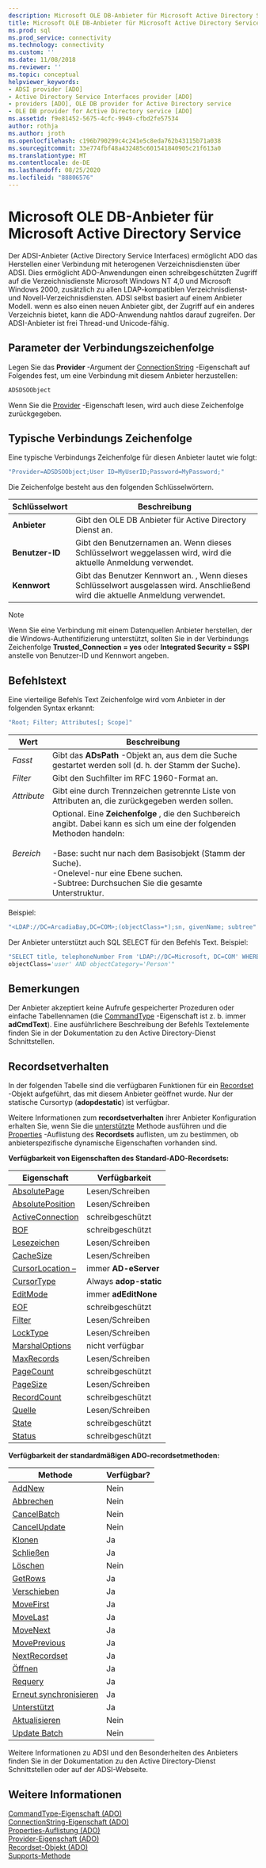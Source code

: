 ```yaml
---
description: Microsoft OLE DB-Anbieter für Microsoft Active Directory Service
title: Microsoft OLE DB-Anbieter für Microsoft Active Directory Service | Microsoft-Dokumentation
ms.prod: sql
ms.prod_service: connectivity
ms.technology: connectivity
ms.custom: ''
ms.date: 11/08/2018
ms.reviewer: ''
ms.topic: conceptual
helpviewer_keywords:
- ADSI provider [ADO]
- Active Directory Service Interfaces provider [ADO]
- providers [ADO], OLE DB provider for Active Directory service
- OLE DB provider for Active Directory service [ADO]
ms.assetid: f9e81452-5675-4cfc-9949-cfbd2fe57534
author: rothja
ms.author: jroth
ms.openlocfilehash: c196b790299c4c241e5c8eda762b43115b71a038
ms.sourcegitcommit: 33e774fbf48a432485c601541840905c21f613a0
ms.translationtype: MT
ms.contentlocale: de-DE
ms.lasthandoff: 08/25/2020
ms.locfileid: "88806576"
---
```

# <a name="microsoft-ole-db-provider-for-microsoft-active-directory-service"></a>Microsoft OLE DB-Anbieter für Microsoft Active Directory Service
Der ADSI-Anbieter (Active Directory Service Interfaces) ermöglicht ADO das Herstellen einer Verbindung mit heterogenen Verzeichnisdiensten über ADSI. Dies ermöglicht ADO-Anwendungen einen schreibgeschützten Zugriff auf die Verzeichnisdienste Microsoft Windows NT 4,0 und Microsoft Windows 2000, zusätzlich zu allen LDAP-kompatiblen Verzeichnisdienst-und Novell-Verzeichnisdiensten. ADSI selbst basiert auf einem Anbieter Modell. wenn es also einen neuen Anbieter gibt, der Zugriff auf ein anderes Verzeichnis bietet, kann die ADO-Anwendung nahtlos darauf zugreifen. Der ADSI-Anbieter ist frei Thread-und Unicode-fähig.  
  
## <a name="connection-string-parameters"></a>Parameter der Verbindungszeichenfolge  
 Legen Sie das **Provider** -Argument der [ConnectionString](../../reference/ado-api/connectionstring-property-ado.md) -Eigenschaft auf Folgendes fest, um eine Verbindung mit diesem Anbieter herzustellen:  
  
```vb
ADSDSOObject  
```  
  
 Wenn Sie die [Provider](../../reference/ado-api/provider-property-ado.md) -Eigenschaft lesen, wird auch diese Zeichenfolge zurückgegeben.  
  
## <a name="typical-connection-string"></a>Typische Verbindungs Zeichenfolge  
 Eine typische Verbindungs Zeichenfolge für diesen Anbieter lautet wie folgt:  
  
```vb
"Provider=ADSDSOObject;User ID=MyUserID;Password=MyPassword;"  
```  
  
 Die Zeichenfolge besteht aus den folgenden Schlüsselwörtern.  
  
|Schlüsselwort|Beschreibung|  
|-------------|-----------------|  
|**Anbieter**|Gibt den OLE DB Anbieter für Active Directory Dienst an.|  
|**Benutzer-ID**|Gibt den Benutzernamen an. Wenn dieses Schlüsselwort weggelassen wird, wird die aktuelle Anmeldung verwendet.|  
|**Kennwort**|Gibt das Benutzer Kennwort an. , Wenn dieses Schlüsselwort ausgelassen wird. Anschließend wird die aktuelle Anmeldung verwendet.|  
  
> [!NOTE]
>  Wenn Sie eine Verbindung mit einem Datenquellen Anbieter herstellen, der die Windows-Authentifizierung unterstützt, sollten Sie in der Verbindungs Zeichenfolge **Trusted_Connection = yes** oder **Integrated Security = SSPI** anstelle von Benutzer-ID und Kennwort angeben.  
  
## <a name="command-text"></a>Befehlstext  
 Eine vierteilige Befehls Text Zeichenfolge wird vom Anbieter in der folgenden Syntax erkannt:  
  
```vb
"Root; Filter; Attributes[; Scope]"  
```  
  
|Wert|Beschreibung|  
|-----------|-----------------|  
|*Fasst*|Gibt das **ADsPath** -Objekt an, aus dem die Suche gestartet werden soll (d. h. der Stamm der Suche).|  
|*Filter*|Gibt den Suchfilter im RFC 1960-Format an.|  
|*Attribute*|Gibt eine durch Trennzeichen getrennte Liste von Attributen an, die zurückgegeben werden sollen.|  
|*Bereich*|Optional. Eine **Zeichenfolge** , die den Suchbereich angibt. Dabei kann es sich um eine der folgenden Methoden handeln:<br /><br /> -Base: sucht nur nach dem Basisobjekt (Stamm der Suche).<br />-Onelevel-nur eine Ebene suchen.<br />-Subtree: Durchsuchen Sie die gesamte Unterstruktur.|  
  
 Beispiel:  
  
```vb
"<LDAP://DC=ArcadiaBay,DC=COM>;(objectClass=*);sn, givenName; subtree"  
```  
  
 Der Anbieter unterstützt auch SQL SELECT für den Befehls Text. Beispiel:  
  
```vb
"SELECT title, telephoneNumber From 'LDAP://DC=Microsoft, DC=COM' WHERE   
objectClass='user' AND objectCategory='Person'"  
```  
  
## <a name="remarks"></a>Bemerkungen  
 Der Anbieter akzeptiert keine Aufrufe gespeicherter Prozeduren oder einfache Tabellennamen (die [CommandType](../../reference/ado-api/commandtype-property-ado.md) -Eigenschaft ist z. b. immer **adCmdText**). Eine ausführlichere Beschreibung der Befehls Textelemente finden Sie in der Dokumentation zu den Active Directory-Dienst Schnittstellen.  
  
## <a name="recordset-behavior"></a>Recordsetverhalten  
 In der folgenden Tabelle sind die verfügbaren Funktionen für ein [Recordset](../../reference/ado-api/recordset-object-ado.md) -Objekt aufgeführt, das mit diesem Anbieter geöffnet wurde. Nur der statische Cursortyp (**adopdestatic**) ist verfügbar.  
  
 Weitere Informationen zum **recordsetverhalten** ihrer Anbieter Konfiguration erhalten Sie, wenn Sie die [unterstützte](../../reference/ado-api/supports-method.md) Methode ausführen und die [Properties](../../reference/ado-api/properties-collection-ado.md) -Auflistung des **Recordsets** auflisten, um zu bestimmen, ob anbieterspezifische dynamische Eigenschaften vorhanden sind.  
  
 **Verfügbarkeit von Eigenschaften des Standard-ADO-Recordsets:**  
  
|Eigenschaft|Verfügbarkeit|  
|--------------|------------------|  
|[AbsolutePage](../../reference/ado-api/absolutepage-property-ado.md)|Lesen/Schreiben|  
|[AbsolutePosition](../../reference/ado-api/absoluteposition-property-ado.md)|Lesen/Schreiben|  
|[ActiveConnection](../../reference/ado-api/activeconnection-property-ado.md)|schreibgeschützt|  
|[BOF](../../reference/ado-api/bof-eof-properties-ado.md)|schreibgeschützt|  
|[Lesezeichen](../../reference/ado-api/bookmark-property-ado.md)|Lesen/Schreiben|  
|[CacheSize](../../reference/ado-api/cachesize-property-ado.md)|Lesen/Schreiben|  
|[CursorLocation –](../../reference/ado-api/cursorlocation-property-ado.md)|immer **AD-eServer**|  
|[CursorType](../../reference/ado-api/cursortype-property-ado.md)|Always **adop-static**|  
|[EditMode](../../reference/ado-api/editmode-property.md)|immer **adEditNone**|  
|[EOF](../../reference/ado-api/bof-eof-properties-ado.md)|schreibgeschützt|  
|[Filter](../../reference/ado-api/filter-property.md)|Lesen/Schreiben|  
|[LockType](../../reference/ado-api/locktype-property-ado.md)|Lesen/Schreiben|  
|[MarshalOptions](../../reference/ado-api/marshaloptions-property-ado.md)|nicht verfügbar|  
|[MaxRecords](../../reference/ado-api/maxrecords-property-ado.md)|Lesen/Schreiben|  
|[PageCount](../../reference/ado-api/pagecount-property-ado.md)|schreibgeschützt|  
|[PageSize](../../reference/ado-api/pagesize-property-ado.md)|Lesen/Schreiben|  
|[RecordCount](../../reference/ado-api/recordcount-property-ado.md)|schreibgeschützt|  
|[Quelle](../../reference/ado-api/source-property-ado-recordset.md)|Lesen/Schreiben|  
|[State](../../reference/ado-api/state-property-ado.md)|schreibgeschützt|  
|[Status](../../reference/ado-api/status-property-ado-recordset.md)|schreibgeschützt|  
  
 **Verfügbarkeit der standardmäßigen ADO-recordsetmethoden:**  
  
|Methode|Verfügbar?|  
|------------|----------------|  
|[AddNew](../../reference/ado-api/addnew-method-ado.md)|Nein|  
|[Abbrechen](../../reference/ado-api/cancel-method-ado.md)|Nein|  
|[CancelBatch](../../reference/ado-api/cancelbatch-method-ado.md)|Nein|  
|[CancelUpdate](../../reference/ado-api/cancelupdate-method-ado.md)|Nein|  
|[Klonen](../../reference/ado-api/clone-method-ado.md)|Ja|  
|[Schließen](../../reference/ado-api/close-method-ado.md)|Ja|  
|[Löschen](../../reference/ado-api/delete-method-ado-recordset.md)|Nein|  
|[GetRows](../../reference/ado-api/getrows-method-ado.md)|Ja|  
|[Verschieben](../../reference/ado-api/move-method-ado.md)|Ja|  
|[MoveFirst](../../reference/ado-api/movefirst-movelast-movenext-and-moveprevious-methods-ado.md)|Ja|  
|[MoveLast](../../reference/ado-api/movefirst-movelast-movenext-and-moveprevious-methods-ado.md)|Ja|  
|[MoveNext](../../reference/ado-api/movefirst-movelast-movenext-and-moveprevious-methods-ado.md)|Ja|  
|[MovePrevious](../../reference/ado-api/movefirst-movelast-movenext-and-moveprevious-methods-ado.md)|Ja|  
|[NextRecordset](../../reference/ado-api/nextrecordset-method-ado.md)|Ja|  
|[Öffnen](../../reference/ado-api/open-method-ado-recordset.md)|Ja|  
|[Requery](../../reference/ado-api/requery-method.md)|Ja|  
|[Erneut synchronisieren](../../reference/ado-api/resync-method.md)|Ja|  
|[Unterstützt](../../reference/ado-api/supports-method.md)|Ja|  
|[Aktualisieren](../../reference/ado-api/update-method.md)|Nein|  
|[Update Batch](../../reference/ado-api/updatebatch-method.md)|Nein|  
  
 Weitere Informationen zu ADSI und den Besonderheiten des Anbieters finden Sie in der Dokumentation zu den Active Directory-Dienst Schnittstellen oder auf der ADSI-Webseite.  
  
## <a name="see-also"></a>Weitere Informationen  
 [CommandType-Eigenschaft (ADO)](../../reference/ado-api/commandtype-property-ado.md)   
 [ConnectionString-Eigenschaft (ADO)](../../reference/ado-api/connectionstring-property-ado.md)   
 [Properties-Auflistung (ADO)](../../reference/ado-api/properties-collection-ado.md)   
 [Provider-Eigenschaft (ADO)](../../reference/ado-api/provider-property-ado.md)   
 [Recordset-Objekt (ADO)](../../reference/ado-api/recordset-object-ado.md)   
 [Supports-Methode](../../reference/ado-api/supports-method.md)
